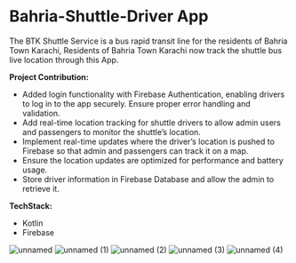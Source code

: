 # Bahria-Shuttle-Driver App
The BTK Shuttle Service is a bus rapid transit line for the residents of Bahria Town Karachi, Residents of Bahria Town Karachi now track the shuttle bus live location through this App.

**Project Contribution:** 
- Added login functionality with Firebase Authentication, enabling drivers to log in to the app securely. Ensure proper error handling and validation.
- Add real-time location tracking for shuttle drivers to allow admin users and passengers to monitor the shuttle’s location.
- Implement real-time updates where the driver’s location is pushed to Firebase so that admin and passengers can track it on a map. 
- Ensure the location updates are optimized for performance and battery usage.
- Store driver information in Firebase Database and allow the admin to retrieve it.

**TechStack:** 
- Kotlin
- Firebase

![unnamed](https://user-images.githubusercontent.com/17230374/223162122-989d29bf-746c-4d74-8b15-5a1ecd87fe24.jpg)
![unnamed (1)](https://user-images.githubusercontent.com/17230374/223162173-5e3919bc-e52b-4041-875f-f3e6198c1a0b.jpg)
![unnamed (2)](https://user-images.githubusercontent.com/17230374/223162194-1238618e-2a5a-465b-9c1d-8b3246de7f41.jpg)
![unnamed (3)](https://user-images.githubusercontent.com/17230374/223162208-1ac2a0ed-915d-4856-88a0-0a9f6be55cea.jpg)
![unnamed (4)](https://user-images.githubusercontent.com/17230374/223162220-884108e8-3cc1-489b-b489-0e6d1c79fdab.jpg)
